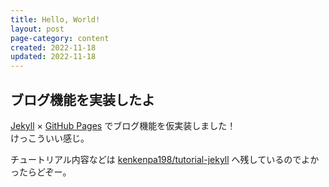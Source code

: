 ```yaml
---
title: Hello, World!
layout: post
page-category: content
created: 2022-11-18
updated: 2022-11-18
---
```


## ブログ機能を実装したよ

[Jekyll](http://jekyllrb-ja.github.io/) × [GitHub Pages](https://docs.github.com/ja/pages) でブログ機能を仮実装しました！  
けっこういい感じ。

チュートリアル内容などは [kenkenpa198/tutorial-jekyll](https://github.com/kenkenpa198/tutorial-jekyll) へ残しているのでよかったらどぞー。
